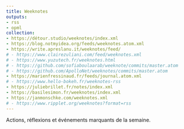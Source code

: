 ```yaml
---
title: Weeknotes
outputs:
- rss
- opml
collection:
- https://détour.studio/weeknotes/index.xml
- https://blog.notmyidea.org/feeds/weeknotes.atom.xml
- https://write.apreslanu.it/weeknotes/feed/
# - https://www.clairezuliani.com/feed/weeknotes.xml
# - https://www.yuzutech.fr/weeknotes.html
# - https://github.com/sofiaboulaarab/weeknote/commits/master.atom
# - https://github.com/ApolloNet/weeknotes/commits/master.atom
- https://marienfressinaud.fr/feeds/journal.atom.xml
# - https://www.hello-bokeh.fr/weeknotes-rss
- https://juliebrillet.fr/notes/index.xml
- https://basilesimon.fr/weeknotes/index.xml
- https://janmonschke.com/weeknotes.xml
# - https://www.ripplet.org/weeknotes?format=rss
---
```


Actions, réflexions et événements marquants de la semaine.
